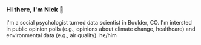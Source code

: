 ### Hi there, I'm Nick 👋
I'm a social psychologist turned data scientist in Boulder, CO. I'm intersted in public opinion polls (e.g., opinions about climate change, healthcare) and environmental data (e.g., air quality).
he/him
